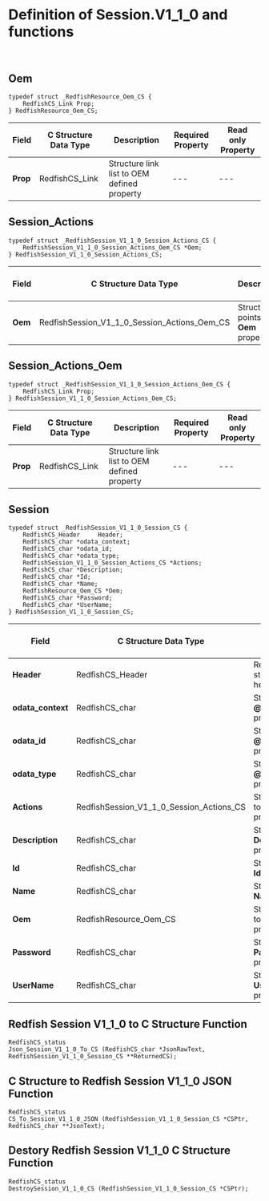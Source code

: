 # Definition of Session.V1_1_0 and functions<br><br>

## Oem
    typedef struct _RedfishResource_Oem_CS {
        RedfishCS_Link Prop;
    } RedfishResource_Oem_CS;

|Field |C Structure Data Type|Description |Required Property|Read only Property
| ---  | --- | --- | --- | ---
|**Prop**|RedfishCS_Link| Structure link list to OEM defined property| ---| ---


## Session_Actions
    typedef struct _RedfishSession_V1_1_0_Session_Actions_CS {
        RedfishSession_V1_1_0_Session_Actions_Oem_CS *Oem;
    } RedfishSession_V1_1_0_Session_Actions_CS;

|Field |C Structure Data Type|Description |Required Property|Read only Property
| ---  | --- | --- | --- | ---
|**Oem**|RedfishSession_V1_1_0_Session_Actions_Oem_CS| Structure points to **Oem** property.| No| No


## Session_Actions_Oem
    typedef struct _RedfishSession_V1_1_0_Session_Actions_Oem_CS {
        RedfishCS_Link Prop;
    } RedfishSession_V1_1_0_Session_Actions_Oem_CS;

|Field |C Structure Data Type|Description |Required Property|Read only Property
| ---  | --- | --- | --- | ---
|**Prop**|RedfishCS_Link| Structure link list to OEM defined property| ---| ---


## Session
    typedef struct _RedfishSession_V1_1_0_Session_CS {
        RedfishCS_Header     Header;
        RedfishCS_char *odata_context;
        RedfishCS_char *odata_id;
        RedfishCS_char *odata_type;
        RedfishSession_V1_1_0_Session_Actions_CS *Actions;
        RedfishCS_char *Description;
        RedfishCS_char *Id;
        RedfishCS_char *Name;
        RedfishResource_Oem_CS *Oem;
        RedfishCS_char *Password;
        RedfishCS_char *UserName;
    } RedfishSession_V1_1_0_Session_CS;

|Field |C Structure Data Type|Description |Required Property|Read only Property
| ---  | --- | --- | --- | ---
|**Header**|RedfishCS_Header|Redfish C structure header|---|---
|**odata_context**|RedfishCS_char| String pointer to **@odata.context** property.| No| No
|**odata_id**|RedfishCS_char| String pointer to **@odata.id** property.| No| No
|**odata_type**|RedfishCS_char| String pointer to **@odata.type** property.| No| No
|**Actions**|RedfishSession_V1_1_0_Session_Actions_CS| Structure points to **Actions** property.| No| No
|**Description**|RedfishCS_char| String pointer to **Description** property.| No| Yes
|**Id**|RedfishCS_char| String pointer to **Id** property.| Yes| Yes
|**Name**|RedfishCS_char| String pointer to **Name** property.| Yes| Yes
|**Oem**|RedfishResource_Oem_CS| Structure points to **Oem** property.| No| No
|**Password**|RedfishCS_char| String pointer to **Password** property.| No| Yes
|**UserName**|RedfishCS_char| String pointer to **UserName** property.| No| Yes
## Redfish Session V1_1_0 to C Structure Function
    RedfishCS_status
    Json_Session_V1_1_0_To_CS (RedfishCS_char *JsonRawText, RedfishSession_V1_1_0_Session_CS **ReturnedCS);

## C Structure to Redfish Session V1_1_0 JSON Function
    RedfishCS_status
    CS_To_Session_V1_1_0_JSON (RedfishSession_V1_1_0_Session_CS *CSPtr, RedfishCS_char **JsonText);

## Destory Redfish Session V1_1_0 C Structure Function
    RedfishCS_status
    DestroySession_V1_1_0_CS (RedfishSession_V1_1_0_Session_CS *CSPtr);

